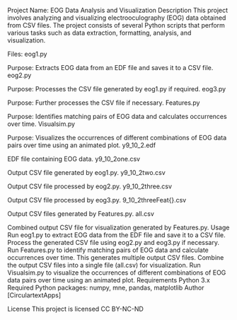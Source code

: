 Project Name: EOG Data Analysis and Visualization
Description
This project involves analyzing and visualizing electrooculography (EOG) data obtained from CSV files. The project consists of several Python scripts that perform various tasks such as data extraction, formatting, analysis, and visualization.

Files:
eog1.py

Purpose: Extracts EOG data from an EDF file and saves it to a CSV file.
eog2.py

Purpose: Processes the CSV file generated by eog1.py if required.
eog3.py

Purpose: Further processes the CSV file if necessary.
Features.py

Purpose: Identifies matching pairs of EOG data and calculates occurrences over time.
Visualsim.py

Purpose: Visualizes the occurrences of different combinations of EOG data pairs over time using an animated plot.
y9_10_2.edf

EDF file containing EOG data.
y9_10_2one.csv

Output CSV file generated by eog1.py.
y9_10_2two.csv

Output CSV file processed by eog2.py.
y9_10_2three.csv

Output CSV file processed by eog3.py.
9_10_2threeFeat{}.csv

Output CSV files generated by Features.py.
all.csv

Combined output CSV file for visualization generated by Features.py.
Usage
Run eog1.py to extract EOG data from the EDF file and save it to a CSV file.
Process the generated CSV file using eog2.py and eog3.py if necessary.
Run Features.py to identify matching pairs of EOG data and calculate occurrences over time. This generates multiple output CSV files.
Combine the output CSV files into a single file (all.csv) for visualization.
Run Visualsim.py to visualize the occurrences of different combinations of EOG data pairs over time using an animated plot.
Requirements
Python 3.x
Required Python packages: numpy, mne, pandas, matplotlib
Author
[CirculartextApps]

License
This project is licensed CC BY-NC-ND

